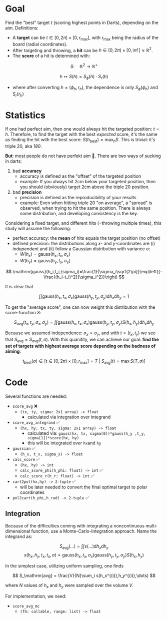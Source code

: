 # Goal
Find the "best" target $t$ (scoring highest points in Darts), depending on the aim.
Definitions:
- A **target** can be $t\in[0,2\pi)\times[0,r_\mathrm{max}]$, with $r_\mathrm{max}$ being the radius of the board (radial coordinates).
- After targeting and throwing, a **hit** can be $h\in[0,2\pi)\times[0,\inf]\approx\mathbb{R}^2$.
- The **score** of a hit is determined with:

$$
S:\quad \mathbb{R}^2\rightarrow\mathbb{R}^+
$$

$$
h\mapsto S(h)=S_\phi(h)\cdot S_r(h)
$$

- where after converting $h=(\phi_h,r_h)$, the dependence is only $S_\phi(\phi_h)$ and $S_r(r_h)$

# Statistics
If one had perfect aim, then one would always hit the targeted position: $t=h$.
Therefore, to find the target with the best *expected* score, it's the same as finding the hit with the best score: $S(h_\mathrm{best})=\max_hS$.
This is trivial: it's triple 20, aka *180*.

**But**: most people do not have perfekt aim 🙂.
There are two ways of sucking in darts:
1. bad **accuracy**
    - accuracy is defined as the "offset" of the targeted position
    - example: If you always hit 2cm below your targeted position, then you should (obviously) target 2cm above the triple 20 position.
2. bad **precision**
    - precision is defined as the reproducibility of your results
    - example: Even when hitting triple 20 "on average", a "spread" is observed, when trying to hit the same position. There is always some distribution, and developing consistency is the key.

 Considering a fixed target, and different hits (=throwing multiple times), this study will assume the following:
 - perfect accuracy: the **mean** of hits equals the target position (no offset)
 - defined precision: the distributions along $x$- and $y$-coordinates are (i) *independent* and (ii) follow a Gaussian distribution with variance $\sigma$:
    - $W(h_x) = \mathrm{gauss}(h_x,t_x,\sigma_x)$
    - $W(h_y) = \mathrm{gauss}(h_y,t_y,\sigma_y)$

$$
\mathrm{gauss}(h_i,t_i,\sigma_i)=\frac{1}{\sigma_i\sqrt{2\pi}}\exp\left({-\frac{(h_i-t_i)^2}{\sigma_i^2}}\right)
$$

It is clear that

$$
\int\int
\mathrm{gauss}(h_x,t_x,\sigma_x)
\mathrm{gauss}(h_y,t_y,\sigma_y)
\mathrm{d}h_x \mathrm{d}h_y
= 1
$$

To get the "average score", one can now weight this distribution with the score-function $S$:

$$
S_\mathrm{avg}(t_x,t_y,\sigma_x,\sigma_y)
= \int\int
\mathrm{gauss}(h_x,t_x,\sigma_x)
\mathrm{gauss}(h_y,t_y,\sigma_y)
S(h_x,h_y)
\mathrm{d}h_x \mathrm{d}h_y
$$

Because we assumed independence: $\sigma_x=\sigma_y$, and with $t=(t_x,t_y)$ we see that $S_\mathrm{avg}=S_{avg}(t,\sigma)$.
With this quanitity, we can achieve our goal: **find the set of targets with highest average score depending on the badness of aiming**:

$$
t_\mathrm{best}(\sigma)
\in \left[
    t\in[0,2\pi)\times[0,r_\mathrm{max}]=T
    \ |\ 
    S_\mathrm{avg}(t)=\max S(T,\sigma)
\right]
$$

# Code

Several functions are needed:
- `score_avg` ❌
    - `(tx, ty, sigma: 2x1 array) -> float`
        - calculated via integration over integrand
- `score_avg_integrand` ✅
    - `(hx, hy, tx, ty, sigma: 2x1 array) -> float`
        - calculated via: `gauss(hx, tx, sigma[0])*gauss(h_y ,t_y, sigma[1])*score(hx, hy)`
        - this will be integrated over `hx`and `hy`
- `gaussian` ✅
    - `(h_x, t_x, sigma_x) -> float`
- `calc_score` ✅
    - `(hx, hy) -> int`
    - `calc_score_phi(h_phi: float) -> int` ✅
    - `calc_score_r(h_r: float) -> int` ✅
- `cart2pol(hx,hy) -> 2-tuple` ✅
    - will be later needed to convert the final optimal target to polar coordinates
- `pol2cart(h_phi,h_rad) -> 2-tuple` ✅

## Integration

Because of the difficulties coming with integrating a noncontinuous multi-dimensional function, use a Monte-Carlo-Integration approach.
Name the integrand as:

$$
S_\mathrm{avg}(\dots)
=\int\int
s(\dots)
\mathrm{d}h_x\mathrm{d}h_y
$$
$$
s(h_x,h_y,t_x,t_x,\sigma)=
\mathrm{gauss}(h_x,t_x,\sigma_x)
\mathrm{gauss}(h_y,t_y,\sigma_y)
S(h_x,h_y)
$$

In the simplest case, utilizing uniform sampling, one finds

$$
S_\mathrm{avg}
= \frac{V}{N}\sum_i s(h_x^{(i)},h_y^{(i)},\dots)
$$

where $N$ values of $h_x$ and $h_y$ were sampled over the volume $V$.

For implementation, we need:
- `score_avg_mc`
    - `(fh: callable, range: list) -> float`